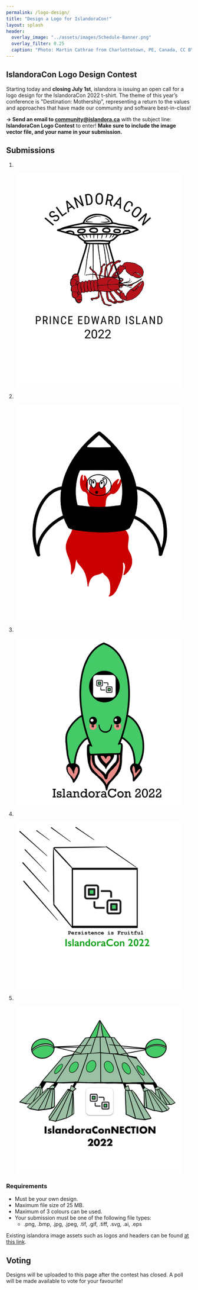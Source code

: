 ```yaml
---
permalink: /logo-design/
title: "Design a Logo for IslandoraCon!"
layout: splash
header:
  overlay_image: "../assets/images/Schedule-Banner.png"
  overlay_filter: 0.25
  caption: "Photo: Martin Cathrae from Charlottetown, PE, Canada, CC BY-SA 2.0, via Wikimedia Commons"
---
```


## IslandoraCon Logo Design Contest

Starting today and **closing July 1st**, islandora is issuing an open call for a logo design for the IslandoraCon 2022 t-shirt. The theme of this year’s conference is "Destination: Mothership”, representing a return to the values and approaches that have made our community and software best-in-class!

**→ Send an email to [community@islandora.ca](mailto:community@islandora.ca)** with the subject line: **IslandoraCon Logo Contest** to enter! **Make sure to include the image vector file, and your name in your submission.**

## Submissions

1.

<p align="center"><img src="../assets/images/UFO-Lobster.png" width="450" alt="A UFO is pictured with its rays reaching towards a lobster. IslandoraCon is spelled out above the image, and Prince Edward Island 2022 is written below" /></p>


2.

<p align="center"><img src="../assets/images/Space-Lobster.PNG" width="450" alt="A cartoon wide eyed lobster in a spaceship that is taking off" /></p>


3.

<p align="center"><img src="../assets/images/Logo_IslandoraCon-Rocketship.png" width="450" alt="A cute green islandora spaceship with eyes is taking off" /></p>


4.
<p align="center"><img src="../assets/images/Logo_Persistence-is-fruitful.png" width="450" alt="The islandoracon logo is shown moving forward, captioned Persistence is fruitful" /></p>


5.
<p align="center"><img src="../assets/images/Logo_IslandoraCONnection.png" width="450" alt="The islandoracon logo is shown underneath a green mothership, captioned IslandoraConNECTION 2022" /></p>


### Requirements

* Must be your own design.
* Maximum file size of 25 MB.
* Maximum of 3 colours can be used.
* Your submission must be one of the following file types:
  * .png, .bmp, .jpg, .jpeg, .tif, .gif, .tiff, .svg, .ai, .eps

Existing islandora image assets such as logos and headers can be found [at this link](https://drive.google.com/drive/folders/1vG1J1szTzbqQrgj9iL8vTy30YCDzd7BD?usp=sharing).


## Voting

Designs will be uploaded to this page after the contest has closed. A poll will be made available to vote for your favourite! 
